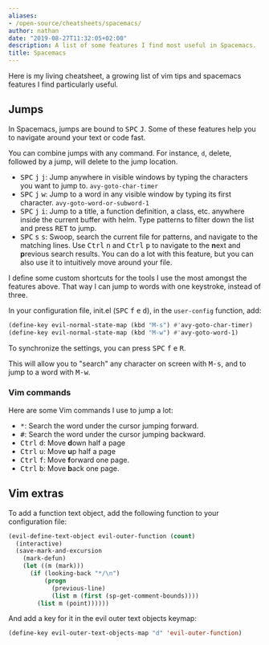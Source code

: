 ```yaml
---
aliases:
- /open-source/cheatsheets/spacemacs/
author: nathan
date: "2019-08-27T11:32:05+02:00"
description: A list of some features I find most useful in Spacemacs.
title: Spacemacs
---
```


Here is my living cheatsheet, a growing list of vim tips and spacemacs features I find particularly useful.
<!-- Use shortcuts template and data? -->

## Jumps ##

In Spacemacs, jumps are bound to <kbd>SPC</kbd> <kbd>J</kbd>. Some of these features help you to navigate around your text or code fast.

You can combine jumps with any command. For instance, `d`, delete, followed by a jump, will delete to the jump location.

- <kbd>SPC</kbd> <kbd>j</kbd> <kbd>j</kbd>: Jump anywhere in visible windows by typing the characters you want to jump to. `avy-goto-char-timer`
- <kbd>SPC</kbd> <kbd>j</kbd> <kbd>w</kbd>: Jump to a word in any visible window by typing its first character. `avy-goto-word-or-subword-1`
- <kbd>SPC</kbd> <kbd>j</kbd> <kbd>i</kbd>: Jump to a title, a function definition, a class, etc. anywhere inside the current buffer with helm. Type patterns to filter down the list and press <kbd>RET</kbd> to jump.
- <kbd>SPC</kbd> <kbd>s</kbd> <kbd>s</kbd>: Swoop, search the current file for patterns, and navigate to the matching lines. Use <kbd>Ctrl</kbd> <kbd>n</kbd> and <kbd>Ctrl</kbd> <kbd>p</kbd> to navigate to the **n**ext and **p**revious search results. You can do a lot with this feature, but you can also use it to intuitively move around your file.

I define some custom shortcuts for the tools I use the most amongst the features above. That way I can jump to words with one keystroke, instead of three.

In your configuration file, init.el (<kbd>SPC</kbd> <kbd>f</kbd> <kbd>e</kbd> <kbd>d</kbd>), in the `user-config` function, add:

```lisp
(define-key evil-normal-state-map (kbd "M-s") #'avy-goto-char-timer)
(define-key evil-normal-state-map (kbd "M-w") #'avy-goto-word-1)
```

To synchronize the settings, you can press <kbd>SPC</kbd> <kbd>f</kbd> <kbd>e</kbd> <kbd>R</kbd>.

This will allow you to "search" any character on screen with <kbd>M-s</kbd>, and to jump to a word with <kbd>M-w</kbd>.

### Vim commands ###

Here are some Vim commands I use to jump a lot:

- <kbd>\*</kbd>: Search the word under the cursor jumping forward.
- <kbd>\#</kbd>: Search the word under the cursor jumping backward.
- <kbd>Ctrl</kbd> <kbd>d</kbd>: Move **d**own half a page
- <kbd>Ctrl</kbd> <kbd>u</kbd>: Move **u**p half a page
- <kbd>Ctrl</kbd> <kbd>f</kbd>: Move **f**orward one page.
- <kbd>Ctrl</kbd> <kbd>b</kbd>: Move **b**ack one page.

## Vim extras ##

To add a function text object, add the following function to your configuration file:

```lisp
(evil-define-text-object evil-outer-function (count)
  (interactive)
  (save-mark-and-excursion
    (mark-defun)
    (let ((m (mark)))
      (if (looking-back "*/\n")
          (progn
            (previous-line)
            (list m (first (sp-get-comment-bounds))))
        (list m (point))))))
```

And add a key for it in the evil outer text objects keymap:

```lisp
(define-key evil-outer-text-objects-map "d" 'evil-outer-function)
```
